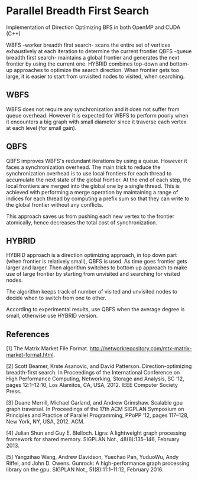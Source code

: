 # Parallel Breadth First Search

Implementation of Direction Optimizing BFS in both OpenMP and CUDA (C++)

WBFS -worker breadth first search- scans the entire set of vertices exhaustively at each iteration to determine the current frontier
QBFS -queue breadth first search- maintains a global frontier and generates the next frontier by using the current one.
HYBRID combines top-down and bottom-up approaches to optimize the search direction. When frontier gets too large, it is easier to start from unvisited nodes to visited, when searching.

## WBFS

WBFS does not require any synchronization and it does not suffer from queue overhead. However it is expected for WBFS to perform poorly when it encounters a big graph with small diameter since it traverse each vertex at each level (for small gain).

## QBFS

QBFS improves WBFS's redundant iterations by using a queue. However it faces a synchronization overhead.
The main trick to reduce the synchronization overhead is to use local frontiers for each thread to accumulate the next state of the global frontier. 
At the end of each step, the local frontiers are merged into the global one by a single thread. This is achieved with performing a merge operation by maintaining a range of indices for each thread by computing a prefix sum so that they can write to the global frontier without any conflicts.

This approach saves us from pushing each new vertex to the frontier atomically, hence decreases the total cost of synchronization.


## HYBRID

HYBRID approach is a direction optimizing approach, in top down part (when frontier is relatively small), QBFS is used. As time goes frontier gets larger and larger. Then algorithm switches to bottom up approach to make use of large frontier by starting from unvisited and searching for visited nodes.

The algorithm keeps track of number of visited and unvisited nodes to decide when to switch from one to other.



According to experimental results, use QBFS when the average degree is small, otherwise use HYBRID version.


## References

[1] The Matrix Market File Format. http://networkrepository.com/mtx-matrix-market-format.html.

[2] Scott Beamer, Krste Asanovic, and David Patterson. Direction-optimizing breadth-first search. In Proceedings of the International Conference on High Performance Computing, Networking, Storage and Analysis, SC ’12, pages 12:1–12:10, Los Alamitos, CA, USA, 2012. IEEE Computer Society Press.

[3] Duane Merrill, Michael Garland, and Andrew Grimshaw. Scalable gpu graph traversal. In Proceedings of the 17th ACM SIGPLAN Symposium on Principles and Practice of Parallel Programming, PPoPP ’12, pages 117–128, New York, NY, USA, 2012. ACM.

[4] Julian Shun and Guy E. Blelloch. Ligra: A lightweight graph processing framework for shared memory. SIGPLAN Not., 48(8):135–146, February 2013.

[5] Yangzihao Wang, Andrew Davidson, Yuechao Pan, YuduoWu, Andy Riffel, and John D. Owens. Gunrock: A high-performance graph processing library on the gpu. SIGPLAN Not., 51(8):11:1–11:12, February 2016.

